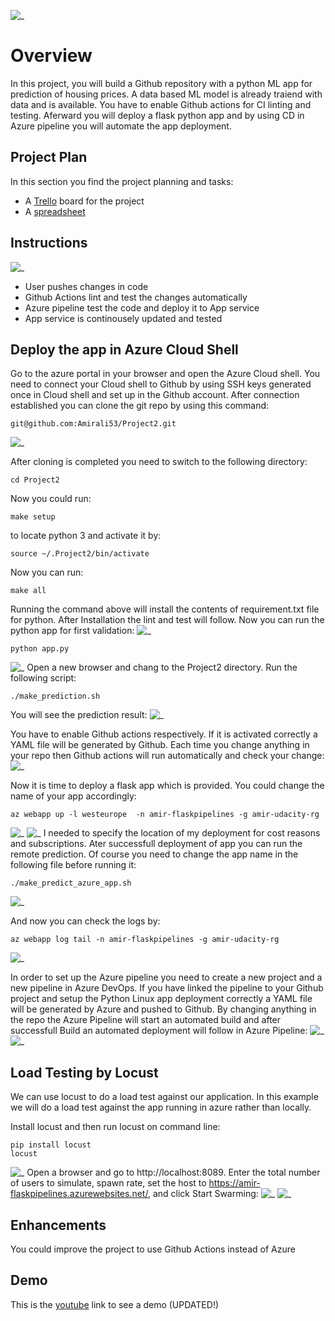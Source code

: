 ![_](Screenshots/PythonPassing.png) 
# Overview

In this project, you will build a Github repository with a python ML app for prediction of housing prices. A data based ML model is already traiend with data and is available. You have to enable Github actions for CI linting and testing. Aferward you will deploy a flask python app and by using CD in Azure pipeline you will automate the app deployment. 

## Project Plan
In this section you find the project planning and tasks:

* A [Trello](https://trello.com/b/rJP5K6yR/udacityprojekt2) board for the project
* A [spreadsheet](https://github.com/Amirali53/Project2/blob/62553a880ea0e07507fc0ba2a5d7652843b20104/Project2_Planning.xlsx) 


## Instructions
![_](Screenshots/Architecture.png) 
- User pushes changes in code
- Github Actions lint and test the changes automatically
- Azure pipeline test the code and deploy it to App service
- App service is continousely updated and tested

## Deploy the app in Azure Cloud Shell

Go to the azure portal in your browser and open the Azure Cloud shell.
You need to connect your Cloud shell to Github by using SSH keys generated once in Cloud shell and set up in the Github account.
After connection established you can clone the git repo by using this command:
```
git@github.com:Amirali53/Project2.git
```

![_](Screenshots/GitCloning.png) 


After cloning is completed you need to switch to the following directory:
```
cd Project2
```
Now you could run: 
```
make setup
```
to locate python 3 and activate it by:
```
source ~/.Project2/bin/activate
```
Now you can run:
```
make all
```
Running the command above will install the contents of requirement.txt file for python. After Installation the lint and test will follow.
Now you can run the python app for first validation:
![_](Screenshots/MakeAll.png) 
```
python app.py
```
![_](Screenshots/05_RunAppLocally.png) 
Open a new browser and chang to the Project2 directory. Run the following script:
```
./make_prediction.sh
```
You will see the prediction result:
![_](Screenshots/06_PredictionLocally.png) 




You have to enable Github actions respectively. If it is activated correctly a YAML file will be generated by Github. Each time you change anything in your repo then Github actions will run automatically and check your change:
![_](Screenshots/GithubActions.png) 




Now it is time to deploy a flask app which is provided. You could change the name of your app accordingly: 
```
az webapp up -l westeurope  -n amir-flaskpipelines -g amir-udacity-rg
```
![_](Screenshots/10_AppUploaded.png) 
![_](Screenshots/11_AppInAzure.png)
I needed to specify the location of my deployment for cost reasons and subscriptions.
Ater successfull deployment of app you can run the remote prediction. Of course you need to change the app name in the following file before running it:
```
./make_predict_azure_app.sh
```
![_](Screenshots/13_PredictionOfApp.png)

And now you can check the logs by:
```
az webapp log tail -n amir-flaskpipelines -g amir-udacity-rg
```
![_](Screenshots/20_AppLogs.png)

In order to set up the Azure pipeline you need to create a new project and a new pipeline in Azure DevOps.
If you have linked the pipeline to your Github project and setup the Python Linux app deployment correctly a YAML file will be generated by Azure and pushed to Github.
By changing anything in the repo the Azure Pipeline will start an automated build and after successfull Build an automated deployment will follow in Azure Pipeline:
![_](Screenshots/AzureCD_JobCompleted.png)
![_](Screenshots/AzureCDJobs.png)

## Load Testing by Locust
We can use locust to do a load test against our application. In this example we will do a load test against the app running in azure rather than locally.

Install locust and then run locust on command line:
```
pip install locust
locust
```
![_](Screenshots/locustInstal.png)
Open a browser and go to http://localhost:8089. Enter the total number of users to simulate, spawn rate, set the host to https://amir-flaskpipelines.azurewebsites.net/, and click Start Swarming:
![_](Screenshots/LocustView.png)
![_](Screenshots/LocustView.png)


## Enhancements

You could improve the project to use Github Actions instead of Azure

## Demo 

This is the [youtube](https://youtu.be/l_-zKFnGPdQ) link to see a demo (UPDATED!)


